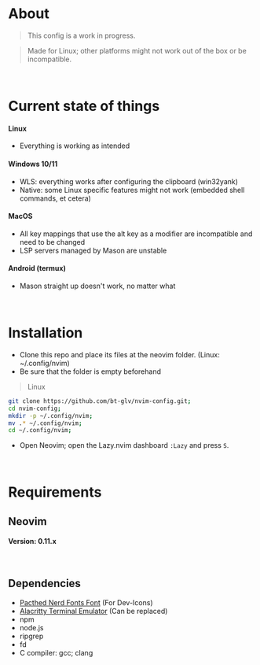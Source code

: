 # About

> This config is a work in progress.

> Made for Linux; other platforms might not work out of the box or be incompatible.
</br>


# Current state of things
#### Linux
- Everything is working as intended

#### Windows 10/11
* WLS: everything works after configuring the clipboard (win32yank)
* Native: some Linux specific features might not work (embedded shell commands, et cetera)

#### MacOS
* All key mappings that use the alt key as a modifier are incompatible and need to be changed
* LSP servers managed by Mason are unstable

#### Android (termux)
* Mason straight up doesn't work, no matter what

</br>

# Installation

- Clone this repo and place its files at the neovim folder. (Linux: ~/.config/nvim)
- Be sure that the folder is empty beforehand

> Linux
```bash
git clone https://github.com/bt-glv/nvim-config.git;
cd nvim-config;
mkdir -p ~/.config/nvim;
mv .* ~/.config/nvim;
cd ~/.config/nvim;
```

- Open Neovim; open the Lazy.nvim dashboard ```:Lazy``` and press ```S```.

</br>

# Requirements

<h2>Neovim</h2>
<h4>Version: 0.11.x</h4>
&nbsp;
<h2>Dependencies</h2>
<ul>
    <li><a href='https://www.nerdfonts.com/'>Pacthed Nerd Fonts Font</a> (For Dev-Icons)</li>
    <li><a href='https://alacritty.org/'>Alacritty Terminal Emulator</a> (Can be replaced)</li>
    <li>npm</li>
    <li>node.js</li>
    <li>ripgrep</li>
    <li>fd</li>
    <li>C compiler: gcc; clang</li>
</ul>



